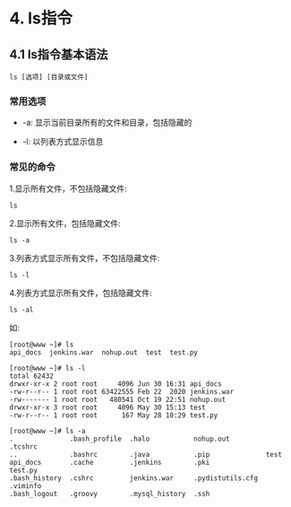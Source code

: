 # 4. ls指令

## 4.1 ls指令基本语法

```
ls [选项] [目录或文件]
```

### 常用选项
* -a: 显示当前目录所有的文件和目录，包括隐藏的

* -l: 以列表方式显示信息


### 常见的命令

1.显示所有文件，不包括隐藏文件:
```
ls
```

2.显示所有文件，包括隐藏文件:

```
ls -a
```

3.列表方式显示所有文件，不包括隐藏文件:

```
ls -l
```

4.列表方式显示所有文件，包括隐藏文件:

```
ls -al
```



如:

```
[root@www ~]# ls
api_docs  jenkins.war  nohup.out  test  test.py
```

```
[root@www ~]# ls -l
total 62432
drwxr-xr-x 2 root root     4096 Jun 30 16:31 api_docs
-rw-r--r-- 1 root root 63422555 Feb 22  2020 jenkins.war
-rw------- 1 root root   480541 Oct 19 22:51 nohup.out
drwxr-xr-x 3 root root     4096 May 30 15:13 test
-rw-r--r-- 1 root root      167 May 28 10:29 test.py
```

```
[root@www ~]# ls -a
.              .bash_profile  .halo           nohup.out         .tcshrc
..             .bashrc        .java           .pip              test
api_docs       .cache         .jenkins        .pki              test.py
.bash_history  .cshrc         jenkins.war     .pydistutils.cfg  .viminfo
.bash_logout   .groovy        .mysql_history  .ssh
```